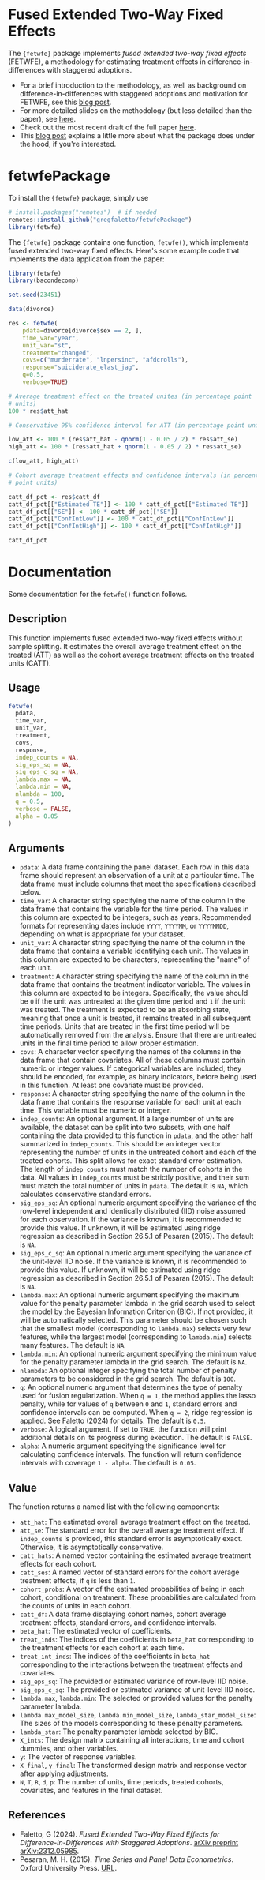 # Fused Extended Two-Way Fixed Effects

The `{fetwfe}` package implements *fused extended two-way fixed effects* (FETWFE), a methodology for estimating treatment effects in difference-in-differences with staggered adoptions.

* For a brief introduction to the methodology, as well as background on difference-in-differences with staggered adoptions and motivation for FETWFE, see this [blog post](https://gregoryfaletto.com/2023/12/13/new-paper-fused-extended-two-way-fixed-effects-for-difference-in-differences-with-staggered-adoptions/).
* For more detailed slides on the methodology (but less detailed than the paper), see [here](https://gregoryfaletto.com/2024/02/11/presentation-on-fused-extended-two-way-fixed-effects/).
* Check out the most recent draft of the full paper [here](https://arxiv.org/abs/2312.05985).
* This [blog post](https://gregoryfaletto.com/2025/01/03/new-r-fetwfe-package-implementing-fused-extended-two-way-fixed-effects/) explains a little more about what the package does under the hood, if you're interested.

# fetwfePackage
 
To install the `{fetwfe}` package, simply use

```R
# install.packages("remotes")  # if needed
remotes::install_github("gregfaletto/fetwfePackage")
library(fetwfe)
```

The `{fetwfe}` package contains one function, `fetwfe()`, which implements fused extended two-way fixed effects. Here's some example code that implements the data application from the paper:

```R
library(fetwfe)
library(bacondecomp)

set.seed(23451)

data(divorce)

res <- fetwfe(
    pdata=divorce[divorce$sex == 2, ],
    time_var="year",
    unit_var="st",
    treatment="changed",
    covs=c("murderrate", "lnpersinc", "afdcrolls"),
    response="suiciderate_elast_jag",
    q=0.5,
    verbose=TRUE)

# Average treatment effect on the treated unites (in percentage point
# units)
100 * res$att_hat

# Conservative 95% confidence interval for ATT (in percentage point units)

low_att <- 100 * (res$att_hat - qnorm(1 - 0.05 / 2) * res$att_se)
high_att <- 100 * (res$att_hat + qnorm(1 - 0.05 / 2) * res$att_se)

c(low_att, high_att)

# Cohort average treatment effects and confidence intervals (in percentage
# point units)

catt_df_pct <- res$catt_df
catt_df_pct[["Estimated TE"]] <- 100 * catt_df_pct[["Estimated TE"]]
catt_df_pct[["SE"]] <- 100 * catt_df_pct[["SE"]]
catt_df_pct[["ConfIntLow"]] <- 100 * catt_df_pct[["ConfIntLow"]]
catt_df_pct[["ConfIntHigh"]] <- 100 * catt_df_pct[["ConfIntHigh"]]

catt_df_pct
```

# Documentation

Some documentation for the `fetwfe()` function follows.

## Description
This function implements fused extended two-way fixed effects without sample splitting. It estimates the overall average treatment effect on the treated (ATT) as well as the cohort average treatment effects on the treated units (CATT).

## Usage
```R
fetwfe(
  pdata,
  time_var,
  unit_var,
  treatment,
  covs,
  response,
  indep_counts = NA,
  sig_eps_sq = NA,
  sig_eps_c_sq = NA,
  lambda.max = NA,
  lambda.min = NA,
  nlambda = 100,
  q = 0.5,
  verbose = FALSE,
  alpha = 0.05
)
```

## Arguments
- `pdata`: A data frame containing the panel dataset. Each row in this data frame should represent an observation of a unit at a particular time. The data frame must include columns that meet the specifications described below.
- `time_var`: A character string specifying the name of the column in the data frame that contains the variable for the time period. The values in this column are expected to be integers, such as years. Recommended formats for representing dates include `YYYY`, `YYYYMM`, or `YYYYMMDD`, depending on what is appropriate for your dataset.
- `unit_var`: A character string specifying the name of the column in the data frame that contains a variable identifying each unit. The values in this column are expected to be characters, representing the "name" of each unit.
- `treatment`: A character string specifying the name of the column in the data frame that contains the treatment indicator variable. The values in this column are expected to be integers. Specifically, the value should be `0` if the unit was untreated at the given time period and `1` if the unit was treated. The treatment is expected to be an absorbing state, meaning that once a unit is treated, it remains treated in all subsequent time periods. Units that are treated in the first time period will be automatically removed from the analysis. Ensure that there are untreated units in the final time period to allow proper estimation.
- `covs`: A character vector specifying the names of the columns in the data frame that contain covariates. All of these columns must contain numeric or integer values. If categorical variables are included, they should be encoded, for example, as binary indicators, before being used in this function. At least one covariate must be provided.
- `response`: A character string specifying the name of the column in the data frame that contains the response variable for each unit at each time. This variable must be numeric or integer.
- `indep_counts`: An optional argument. If a large number of units are available, the dataset can be split into two subsets, with one half containing the data provided to this function in `pdata`, and the other half summarized in `indep_counts`. This should be an integer vector representing the number of units in the untreated cohort and each of the treated cohorts. This split allows for exact standard error estimation. The length of `indep_counts` must match the number of cohorts in the data. All values in `indep_counts` must be strictly positive, and their sum must match the total number of units in `pdata`. The default is `NA`, which calculates conservative standard errors.
- `sig_eps_sq`: An optional numeric argument specifying the variance of the row-level independent and identically distributed (IID) noise assumed for each observation. If the variance is known, it is recommended to provide this value. If unknown, it will be estimated using ridge regression as described in Section 26.5.1 of Pesaran (2015). The default is `NA`.
- `sig_eps_c_sq`: An optional numeric argument specifying the variance of the unit-level IID noise. If the variance is known, it is recommended to provide this value. If unknown, it will be estimated using ridge regression as described in Section 26.5.1 of Pesaran (2015). The default is `NA`.
- `lambda.max`: An optional numeric argument specifying the maximum value for the penalty parameter lambda in the grid search used to select the model by the Bayesian Information Criterion (BIC). If not provided, it will be automatically selected. This parameter should be chosen such that the smallest model (corresponding to `lambda.max`) selects very few features, while the largest model (corresponding to `lambda.min`) selects many features. The default is `NA`.
- `lambda.min`: An optional numeric argument specifying the minimum value for the penalty parameter lambda in the grid search. The default is `NA`.
- `nlambda`: An optional integer specifying the total number of penalty parameters to be considered in the grid search. The default is `100`.
- `q`: An optional numeric argument that determines the type of penalty used for fusion regularization. When `q = 1`, the method applies the lasso penalty, while for values of `q` between `0` and `1`, standard errors and confidence intervals can be computed. When `q = 2`, ridge regression is applied. See Faletto (2024) for details. The default is `0.5`.
- `verbose`: A logical argument. If set to `TRUE`, the function will print additional details on its progress during execution. The default is `FALSE`.
- `alpha`: A numeric argument specifying the significance level for calculating confidence intervals. The function will return confidence intervals with coverage `1 - alpha`. The default is `0.05`.

## Value
The function returns a named list with the following components:
- `att_hat`: The estimated overall average treatment effect on the treated.
- `att_se`: The standard error for the overall average treatment effect. If `indep_counts` is provided, this standard error is asymptotically exact. Otherwise, it is asymptotically conservative.
- `catt_hats`: A named vector containing the estimated average treatment effects for each cohort.
- `catt_ses`: A named vector of standard errors for the cohort average treatment effects, if `q` is less than `1`.
- `cohort_probs`: A vector of the estimated probabilities of being in each cohort, conditional on treatment. These probabilities are calculated from the counts of units in each cohort.
- `catt_df`: A data frame displaying cohort names, cohort average treatment effects, standard errors, and confidence intervals.
- `beta_hat`: The estimated vector of coefficients.
- `treat_inds`: The indices of the coefficients in `beta_hat` corresponding to the treatment effects for each cohort at each time.
- `treat_int_inds`: The indices of the coefficients in `beta_hat` corresponding to the interactions between the treatment effects and covariates.
- `sig_eps_sq`: The provided or estimated variance of row-level IID noise.
- `sig_eps_c_sq`: The provided or estimated variance of unit-level IID noise.
- `lambda.max`, `lambda.min`: The selected or provided values for the penalty parameter lambda.
- `lambda.max_model_size`, `lambda.min_model_size`, `lambda_star_model_size`: The sizes of the models corresponding to these penalty parameters.
- `lambda_star`: The penalty parameter lambda selected by BIC.
- `X_ints`: The design matrix containing all interactions, time and cohort dummies, and other variables.
- `y`: The vector of response variables.
- `X_final`, `y_final`: The transformed design matrix and response vector after applying adjustments.
- `N`, `T`, `R`, `d`, `p`: The number of units, time periods, treated cohorts, covariates, and features in the final dataset.


## References
- Faletto, G (2024). *Fused Extended Two-Way Fixed Effects for Difference-in-Differences with Staggered Adoptions*. [arXiv preprint arXiv:2312.05985](https://arxiv.org/abs/2312.05985).
- Pesaran, M. H. (2015). *Time Series and Panel Data Econometrics*. Oxford University Press. [URL](https://ideas.repec.org/b/oxp/obooks/9780198759980.html).

